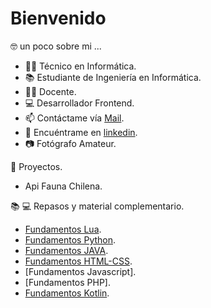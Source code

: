 # Bienvenido

🤓 un poco sobre mi ... 

 - 👨‍🎓 Técnico en Informática.
 - 📚 Estudiante de Ingeniería en Informática.
 - 👨‍🏫 Docente.
 - 💻 Desarrollador Frontend.
 - 📫 Contáctame vía [Mail](mailto:matias.munoz@drackdesign.cl).
 - 👤 Encuéntrame en [linkedin](https://www.linkedin.com/in/mmunozacevedo/). 
 - 📷 Fotógrafo Amateur.
 
:briefcase: Proyectos.
 - Api Fauna Chilena. 

📚 💻 Repasos y material complementario.
- [Fundamentos Lua](https://github.com/kmtkei/Fundamentos-Lua).
- [Fundamentos Python](https://github.com/kmtkei/Fundamentos-Python).
- [Fundamentos JAVA](https://github.com/kmtkei/Fundamentos-Java).
- [Fundamentos HTML-CSS](https://github.com/kmtkei/FundamentosHTML).
- [Fundamentos Javascript].
- [Fundamentos PHP].
- [Fundamentos Kotlin](https://github.com/kmtkei/Fundamentos-Kotlin).



